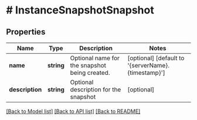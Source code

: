 # # InstanceSnapshotSnapshot

## Properties

Name | Type | Description | Notes
------------ | ------------- | ------------- | -------------
**name** | **string** | Optional name for the snapshot being created. | [optional] [default to '{serverName}.{timestamp}']
**description** | **string** | Optional description for the snapshot | [optional]

[[Back to Model list]](../../README.md#models) [[Back to API list]](../../README.md#endpoints) [[Back to README]](../../README.md)
